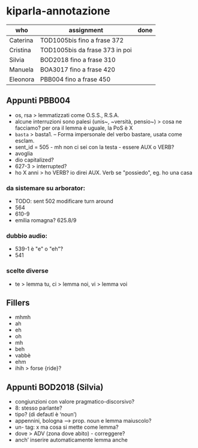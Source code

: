 # kiparla-annotazione

| who | assignment | done |
| --- | ---        | ---  |
| Caterina | TOD1005bis fino a frase 372 | |
| Cristina | TOD1005bis da frase 373 in poi | |
| Silvia | BOD2018 fino a frase 310 | |
| Manuela | BOA3017 fino a frase 420 | |
| Eleonora | PBB004 fino a frase 450 | |


## Appunti PBB004
* os, rsa > lemmatizzati come O.S.S., R.S.A.
* alcune interruzioni sono palesi (unis~, ~versità, pensio~) > cosa ne facciamo? per ora il lemma è uguale, la PoS è X
* `basta` > basta1. – Forma impersonale del verbo bastare, usata come esclam.
* sent_id = 505 - mh non ci sei con la testa - essere AUX o VERB?
* avoglia
* dio capitalized?
* 627-3 > interrupted?
* ho X anni > ho VERB? io direi AUX. Verb se "possiedo", eg. ho una casa

### da sistemare su arborator:
* TODO: sent 502 modificare turn around
* 564
* 610-9
* emilia romagna? 625.8/9


### dubbio audio:
* 539-1 è "e" o "eh"?
* 541


### scelte diverse
* te > lemma tu, ci > lemma noi, vi > lemma voi


## Fillers

- mhmh
- ah
- eh 
- oh
- mh
- beh
- vabbè
- ehm
- ihih > forse {ride}?


 ## Appunti BOD2018 (Silvia)
 - congiunzioni con valore pragmatico-discorsivo?
- 8: stesso parlante?
- tipo? (di defautl è ‘noun’)
- appennini, bologna —> prop. noun e lemma maiuscolo?
- un- tag: x ma cosa si mette come lemma?
- dove > ADV (zona dove abito) - correggere?
- anch’ inserire automaticamente lemma anche
